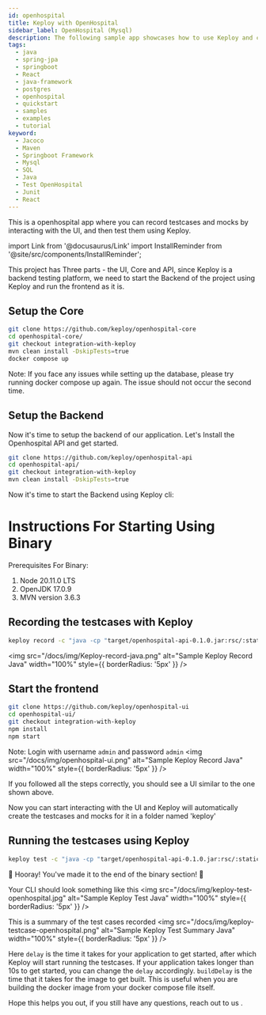 ```yaml
---
id: openhospital
title: Keploy with OpenHospital
sidebar_label: OpenHospital (Mysql)
description: The following sample app showcases how to use Keploy and create test cases and mocks for popular spring-boot java application.
tags:
  - java
  - spring-jpa
  - springboot
  - React
  - java-framework
  - postgres
  - openhospital
  - quickstart
  - samples
  - examples
  - tutorial
keyword:
  - Jacoco
  - Maven
  - Springboot Framework
  - Mysql
  - SQL
  - Java
  - Test OpenHospital
  - Junit
  - React
---
```


This is a openhospital app where you can record testcases and mocks by interacting with the UI, and then test them using Keploy.

import Link from '@docusaurus/Link'
import InstallReminder from '@site/src/components/InstallReminder';

This project has Three parts - the UI, Core and API, since Keploy is a backend testing platform, we need to start the Backend of the project using Keploy and run the frontend as it is.

<InstallReminder />

## Setup the Core

```bash
git clone https://github.com/keploy/openhospital-core
cd openhospital-core/
git checkout integration-with-keploy
mvn clean install -DskipTests=true
docker compose up
```

Note: If you face any issues while setting up the database, please try running docker compose up again. The issue should not occur the second time.

## Setup the Backend

Now it's time to setup the backend of our application. Let's Install the Openhospital API and get started.

```bash
git clone https://github.com/keploy/openhospital-api
cd openhospital-api/
git checkout integration-with-keploy
mvn clean install -DskipTests=true
```

Now it's time to start the Backend using Keploy cli:

# Instructions For Starting Using Binary

Prerequisites For Binary:

1. Node 20.11.0 LTS
2. OpenJDK 17.0.9
3. MVN version 3.6.3

## Recording the testcases with Keploy

```bash
keploy record -c "java -cp "target/openhospital-api-0.1.0.jar:rsc/:static/" org.springframework.boot.loader.launch.JarLauncher"
```

<img src="/docs/img/Keploy-record-java.png" alt="Sample Keploy Record Java" width="100%" style={{ borderRadius: '5px' }} />

## Start the frontend

```bash
git clone https://github.com/keploy/openhospital-ui
cd openhospital-ui/
git checkout integration-with-keploy
npm install
npm start
```

Note: Login with username `admin` and password `admin`
<img src="/docs/img/openhospital-ui.png" alt="Sample Keploy Record Java" width="100%" style={{ borderRadius: '5px' }} />

If you followed all the steps correctly, you should see a UI similar to the one shown above.

Now you can start interacting with the UI and Keploy will automatically create the testcases and mocks for it in a folder named 'keploy'

## Running the testcases using Keploy

```bash
keploy test -c "java -cp "target/openhospital-api-0.1.0.jar:rsc/:static/" org.springframework.boot.loader.launch.JarLauncher" --delay 40

```

🎉 Hooray! You've made it to the end of the binary section! 🎉

Your CLI should look something like this
<img src="/docs/img/keploy-test-openhospital.jpg" alt="Sample Keploy Test Java" width="100%" style={{ borderRadius: '5px' }} />

This is a summary of the test cases recorded
<img src="/docs/img/keploy-testcase-openhospital.png" alt="Sample Keploy Test Summary Java" width="100%" style={{ borderRadius: '5px' }} />

Here `delay` is the time it takes for your application to get started, after which Keploy will start running the testcases. If your application takes longer than 10s to get started, you can change the `delay` accordingly.
`buildDelay` is the time that it takes for the image to get built. This is useful when you are building the docker image from your docker compose file itself.

Hope this helps you out, if you still have any questions, reach out to us .
